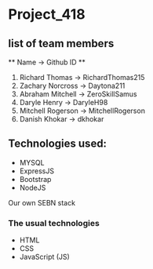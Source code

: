 # Project_418
## list of team members
** Name -> Github ID ** 
1. Richard Thomas -> RichardThomas215
2. Zachary Norcross -> Daytona211
3. Abraham Mitchell -> ZeroSkillSamus
4. Daryle Henry -> DaryleH98
5. Mitchell Rogerson -> MitchellRogerson
6. Danish Khokar -> dkhokar

## Technologies used:
 * MYSQL
 * ExpressJS
 * Bootstrap
 * NodeJS

 Our own SEBN stack
### The usual technologies
 * HTML
 * CSS
 * JavaScript (JS)
